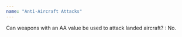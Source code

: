 ```yaml
---
name: "Anti-Aircraft Attacks"
---
```

Can weapons with an AA value be used to attack landed aircraft?
: No.